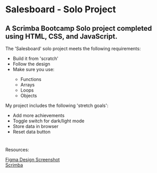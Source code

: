 # Salesboard - Solo Project 

## A Scrimba Bootcamp Solo project completed using HTML, CSS, and JavaScript.

The 'Salesboard' solo project meets the following requirements:
<ul>
<li>Build it from 'scratch'</li>
<li>Follow the design</li>
<li>Make sure you use:</li>
<ul>
 <li>Functions</li>
 <li>Arrays</li>
 <li>Loops</li>
 <li>Objects</li>
</ul>
</ul>

My project includes the following 'stretch goals':
<ul>
<li>Add more achievements</li>
<li>Toggle switch for dark/light mode</li>
<li>Store data in browser</li>
<li>Reset data button</li>
</ul>

 #
 Resources:
 
 [Figma Design Screenshot](https://github.com/famanakis/m3-solo-salesboard/blob/main/figma-design.png)<br>
 [Scrimba](https://scrimba.com/)
